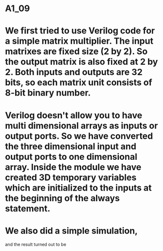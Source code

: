 # A1_09 
# We first tried to use Verilog code for a simple matrix multiplier. The input matrixes are fixed size (2 by 2). So the output matrix is also fixed at 2 by 2. Both inputs and outputs are 32 bits, so each matrix unit consists of 8-bit binary number.
# Verilog doesn't allow you to have multi dimensional arrays as inputs or output ports. So we have converted the three dimensional input and output ports to one dimensional array. Inside the module we have created 3D temporary variables which are initialized to the inputs at the beginning of the always statement. 
# We also did a simple simulation, 

and the result turned out to be  
                                
